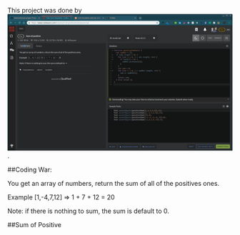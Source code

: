 This project was done by ![John Fleurimond](./SumOfPositive.png).

##Coding War:

You get an array of numbers, return the sum of all of the positives ones.

Example [1,-4,7,12] => 1 + 7 + 12 = 20

Note: if there is nothing to sum, the sum is default to 0.

##Sum of Positive